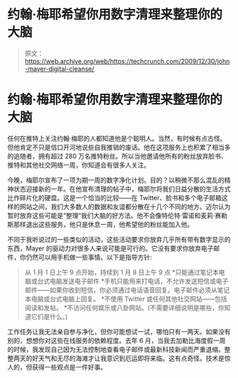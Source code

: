 # 约翰·梅耶希望你用数字清理来整理你的大脑

> 原文：<https://web.archive.org/web/https://techcrunch.com/2009/12/30/john-mayer-digital-cleanse/>

# 约翰·梅耶希望你用数字清理来整理你的大脑

任何在推特上关注约翰·梅耶的人都知道他是个聪明人。当然，有时候有点古怪。但他肯定不只是信口开河地说些自我推销的废话。他在这项服务上也积累了相当多的追随者，拥有超过 280 万名推特粉丝。所以当他邀请他所有的粉丝放弃脸书、推特和其他社交网络一周，你知道会有很多人关注。

今晚，梅耶尔宣布了一项为期一周的数字净化计划。目的？以稍微不那么混乱的精神状态迎接新的一年。在他宣布清理的帖子中，梅耶尔将我们日益分散的生活方式比作碎片化的硬盘。这是一个恰当的比较——在 Twitter、脸书和多个电子邮箱这样的网站之间，我们大多数人的数据和友谊都分散在十几个不同的地方。迈尔认为暂时放弃这些可能是“整理”我们大脑的好方法。他不会像特伦特·雷诺和麦莉·赛勒斯那样退出这些服务，他只是休息一周，他希望他的粉丝能加入他。

不同于我听说过的一些类似的活动，这些活动要求你放弃几乎所有带有数字显示的东西，Mayer 的驱动力对很多人来说可能是可行的。它没有要求你放弃电子邮件，你仍然可以用手机做一些事情。以下是指导方针:

> 从 1 月 1 日上午 9 点开始，持续到 1 月 8 日上午 9 点
> *只能通过笔记本电脑或台式电脑发送电子邮件
> *手机只能用来打电话，不允许发送短信或电子邮件——如果你收到短信，你必须通过电话语音回复。电子邮件必须从笔记本电脑或台式电脑上回复。
> *不使用 Twitter 或任何其他社交网站——包括阅读和发帖。
> *不访问任何娱乐或八卦网站。(不需要详细说明是哪些，你知道它们是什么。)

工作任务让我无法亲自参与净化，但你可能想试一试，哪怕只有一两天。如果没有别的，想想你对这些在线服务的依赖程度。去年 6 月，当我去加勒比海度假一周的时候，我发现自己因为无法控制地查看电子邮件或最新科技新闻而严重退缩。整整两天的好天气和无尽的海滩才让我意识到厄运即将来临。这有点奇怪。技术是惊人的，但获得一些观点是一件好事。